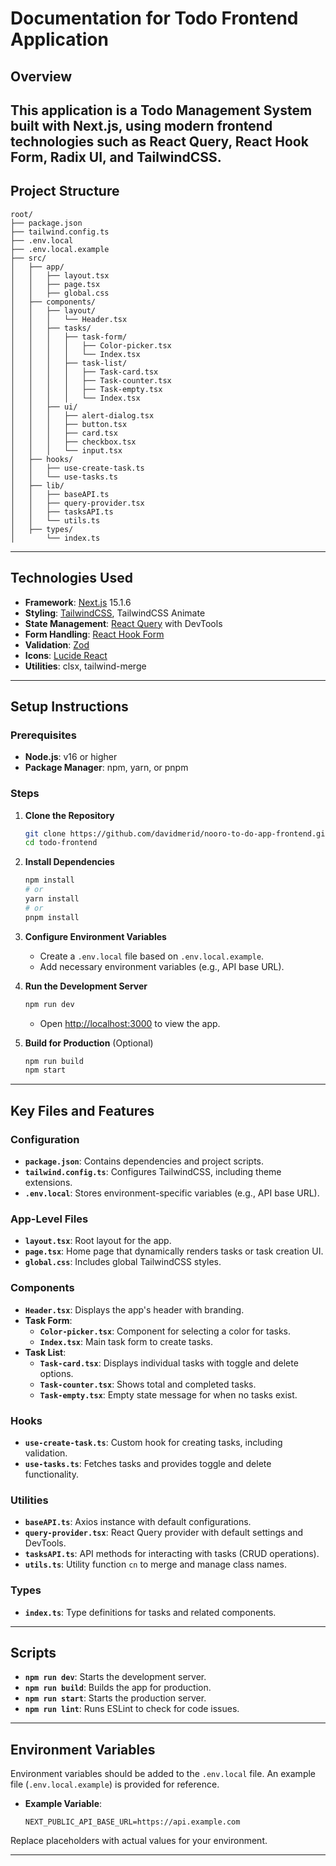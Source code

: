 # Documentation for Todo Frontend Application

## Overview

## This application is a **Todo Management System** built with **Next.js**, using modern frontend technologies such as **React Query**, **React Hook Form**, **Radix UI**, and **TailwindCSS**.

## Project Structure

```plaintext
root/
├── package.json
├── tailwind.config.ts
├── .env.local
├── .env.local.example
├── src/
│   ├── app/
│   │   ├── layout.tsx
│   │   ├── page.tsx
│   │   ├── global.css
│   ├── components/
│   │   ├── layout/
│   │   │   └── Header.tsx
│   │   ├── tasks/
│   │   │   ├── task-form/
│   │   │   │   ├── Color-picker.tsx
│   │   │   │   └── Index.tsx
│   │   │   ├── task-list/
│   │   │   │   ├── Task-card.tsx
│   │   │   │   ├── Task-counter.tsx
│   │   │   │   ├── Task-empty.tsx
│   │   │   │   └── Index.tsx
│   │   ├── ui/
│   │   │   ├── alert-dialog.tsx
│   │   │   ├── button.tsx
│   │   │   ├── card.tsx
│   │   │   ├── checkbox.tsx
│   │   │   └── input.tsx
│   ├── hooks/
│   │   ├── use-create-task.ts
│   │   └── use-tasks.ts
│   ├── lib/
│   │   ├── baseAPI.ts
│   │   ├── query-provider.tsx
│   │   ├── tasksAPI.ts
│   │   └── utils.ts
│   ├── types/
│       └── index.ts
```

---

## Technologies Used

- **Framework**: [Next.js](https://nextjs.org/) 15.1.6
- **Styling**: [TailwindCSS](https://tailwindcss.com/), TailwindCSS Animate
- **State Management**: [React Query](https://tanstack.com/query) with DevTools
- **Form Handling**: [React Hook Form](https://react-hook-form.com/)
- **Validation**: [Zod](https://zod.dev/)
- **Icons**: [Lucide React](https://lucide.dev/)
- **Utilities**: clsx, tailwind-merge

---

## Setup Instructions

### Prerequisites

- **Node.js**: v16 or higher
- **Package Manager**: npm, yarn, or pnpm

### Steps

1. **Clone the Repository**

   ```bash
   git clone https://github.com/davidmerid/nooro-to-do-app-frontend.git
   cd todo-frontend
   ```

2. **Install Dependencies**

   ```bash
   npm install
   # or
   yarn install
   # or
   pnpm install
   ```

3. **Configure Environment Variables**

   - Create a `.env.local` file based on `.env.local.example`.
   - Add necessary environment variables (e.g., API base URL).

4. **Run the Development Server**

   ```bash
   npm run dev
   ```

   - Open [http://localhost:3000](http://localhost:3000) to view the app.

5. **Build for Production** (Optional)
   ```bash
   npm run build
   npm start
   ```

---

## Key Files and Features

### Configuration

- **`package.json`**: Contains dependencies and project scripts.
- **`tailwind.config.ts`**: Configures TailwindCSS, including theme extensions.
- **`.env.local`**: Stores environment-specific variables (e.g., API base URL).

### App-Level Files

- **`layout.tsx`**: Root layout for the app.
- **`page.tsx`**: Home page that dynamically renders tasks or task creation UI.
- **`global.css`**: Includes global TailwindCSS styles.

### Components

- **`Header.tsx`**: Displays the app's header with branding.
- **Task Form**:
  - **`Color-picker.tsx`**: Component for selecting a color for tasks.
  - **`Index.tsx`**: Main task form to create tasks.
- **Task List**:
  - **`Task-card.tsx`**: Displays individual tasks with toggle and delete options.
  - **`Task-counter.tsx`**: Shows total and completed tasks.
  - **`Task-empty.tsx`**: Empty state message for when no tasks exist.

### Hooks

- **`use-create-task.ts`**: Custom hook for creating tasks, including validation.
- **`use-tasks.ts`**: Fetches tasks and provides toggle and delete functionality.

### Utilities

- **`baseAPI.ts`**: Axios instance with default configurations.
- **`query-provider.tsx`**: React Query provider with default settings and DevTools.
- **`tasksAPI.ts`**: API methods for interacting with tasks (CRUD operations).
- **`utils.ts`**: Utility function `cn` to merge and manage class names.

### Types

- **`index.ts`**: Type definitions for tasks and related components.

---

## Scripts

- **`npm run dev`**: Starts the development server.
- **`npm run build`**: Builds the app for production.
- **`npm run start`**: Starts the production server.
- **`npm run lint`**: Runs ESLint to check for code issues.

---

## Environment Variables

Environment variables should be added to the `.env.local` file. An example file (`.env.local.example`) is provided for reference.

- **Example Variable**:
  ```plaintext
  NEXT_PUBLIC_API_BASE_URL=https://api.example.com
  ```

Replace placeholders with actual values for your environment.

---

